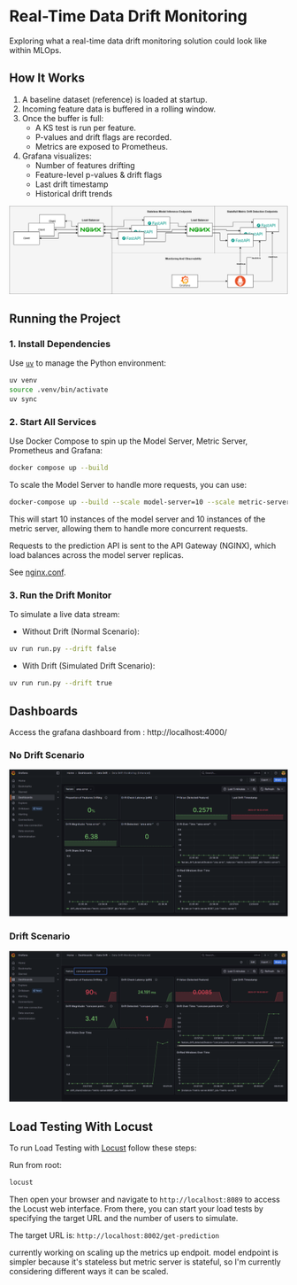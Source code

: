 # Real-Time Data Drift Monitoring

Exploring what a real-time data drift monitoring solution could look like within MLOps.

## How It Works

1. A baseline dataset (reference) is loaded at startup.
2. Incoming feature data is buffered in a rolling window.
3. Once the buffer is full:
   - A KS test is run per feature.
   - P-values and drift flags are recorded.
   - Metrics are exposed to Prometheus.
4. Grafana visualizes:
   - Number of features drifting
   - Feature-level p-values & drift flags
   - Last drift timestamp
   - Historical drift trends

![system-diagram](assets/system-diagram-v2.png)


## Running the Project

### 1. Install Dependencies

Use [`uv`](https://github.com/astral-sh/uv) to manage the Python environment:

```bash
uv venv
source .venv/bin/activate
uv sync
```

### 2. Start All Services
Use Docker Compose to spin up  the Model Server, Metric Server, Prometheus and Grafana:

```bash
docker compose up --build
```

To scale the Model Server to handle more requests, you can use:
```bash
docker-compose up --build --scale model-server=10 --scale metric-server=10
```

This will start 10 instances of the model server and 10 instances of the metric server, allowing them to handle more concurrent requests.

Requests to the prediction API is sent to the API Gateway (NGINX), which load balances across the model server replicas.

See [nginx.conf](nginx/nginx.conf).

### 3. Run the Drift Monitor
To simulate a live data stream:
- Without Drift (Normal Scenario):
```bash
uv run run.py --drift false
```

- With Drift (Simulated Drift Scenario):
```bash
uv run run.py --drift true
```

## Dashboards

Access the grafana dashboard from : http://localhost:4000/

### No Drift Scenario

![No Drift Scenario](assets/no-drift.png)

### Drift Scenario

![Drift Scenario](assets/drift.png)


## Load Testing With Locust

To run Load Testing with [Locust](https://docs.locust.io/en/stable/quickstart.html) follow these steps:

Run from root:

```bash
locust
```

Then open your browser and navigate to `http://localhost:8089` to access the Locust web interface. From there, you can start your load tests by specifying the target URL and the number of users to simulate.

The target URL is: `http://localhost:8002/get-prediction`


currently working on scaling up the metrics up endpoit. model endpoint is simpler because it's stateless but metric server is stateful, so I'm currently considering different ways it can be scaled.
